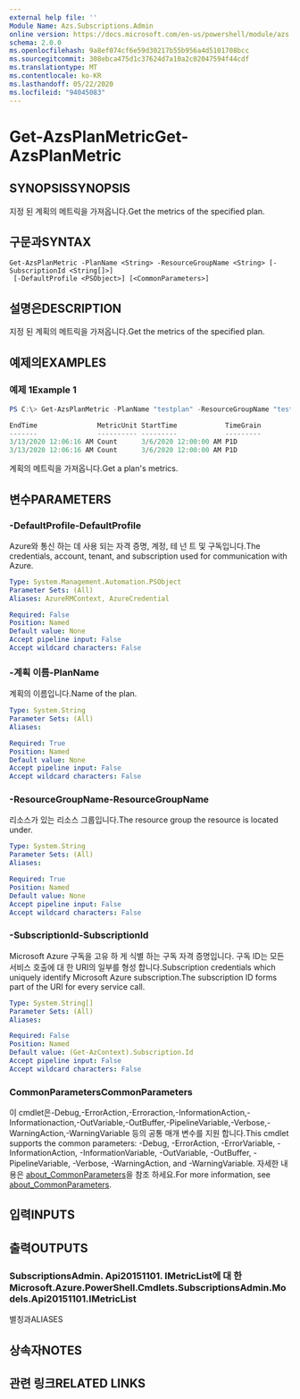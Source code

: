 ```yaml
---
external help file: ''
Module Name: Azs.Subscriptions.Admin
online version: https://docs.microsoft.com/en-us/powershell/module/azs.subscriptions.admin/get-azsplanmetric
schema: 2.0.0
ms.openlocfilehash: 9a8ef074cf6e59d30217b55b956a4d5101708bcc
ms.sourcegitcommit: 308ebca475d1c37624d7a10a2c02047594f44cdf
ms.translationtype: MT
ms.contentlocale: ko-KR
ms.lasthandoff: 05/22/2020
ms.locfileid: "94045083"
---
```

# <span data-ttu-id="34559-101">Get-AzsPlanMetric</span><span class="sxs-lookup"><span data-stu-id="34559-101">Get-AzsPlanMetric</span></span>

## <span data-ttu-id="34559-102">SYNOPSIS</span><span class="sxs-lookup"><span data-stu-id="34559-102">SYNOPSIS</span></span>
<span data-ttu-id="34559-103">지정 된 계획의 메트릭을 가져옵니다.</span><span class="sxs-lookup"><span data-stu-id="34559-103">Get the metrics of the specified plan.</span></span>

## <span data-ttu-id="34559-104">구문과</span><span class="sxs-lookup"><span data-stu-id="34559-104">SYNTAX</span></span>

```
Get-AzsPlanMetric -PlanName <String> -ResourceGroupName <String> [-SubscriptionId <String[]>]
 [-DefaultProfile <PSObject>] [<CommonParameters>]
```

## <span data-ttu-id="34559-105">설명은</span><span class="sxs-lookup"><span data-stu-id="34559-105">DESCRIPTION</span></span>
<span data-ttu-id="34559-106">지정 된 계획의 메트릭을 가져옵니다.</span><span class="sxs-lookup"><span data-stu-id="34559-106">Get the metrics of the specified plan.</span></span>

## <span data-ttu-id="34559-107">예제의</span><span class="sxs-lookup"><span data-stu-id="34559-107">EXAMPLES</span></span>

### <span data-ttu-id="34559-108">예제 1</span><span class="sxs-lookup"><span data-stu-id="34559-108">Example 1</span></span>
```powershell
PS C:\> Get-AzsPlanMetric -PlanName "testplan" -ResourceGroupName "testrg"

EndTime               MetricUnit StartTime            TimeGrain
-------               ---------- ---------            ---------
3/13/2020 12:06:16 AM Count      3/6/2020 12:00:00 AM P1D      
3/13/2020 12:06:16 AM Count      3/6/2020 12:00:00 AM P1D
```

<span data-ttu-id="34559-109">계획의 메트릭을 가져옵니다.</span><span class="sxs-lookup"><span data-stu-id="34559-109">Get a plan's metrics.</span></span>

## <span data-ttu-id="34559-110">변수</span><span class="sxs-lookup"><span data-stu-id="34559-110">PARAMETERS</span></span>

### <span data-ttu-id="34559-111">-DefaultProfile</span><span class="sxs-lookup"><span data-stu-id="34559-111">-DefaultProfile</span></span>
<span data-ttu-id="34559-112">Azure와 통신 하는 데 사용 되는 자격 증명, 계정, 테 넌 트 및 구독입니다.</span><span class="sxs-lookup"><span data-stu-id="34559-112">The credentials, account, tenant, and subscription used for communication with Azure.</span></span>

```yaml
Type: System.Management.Automation.PSObject
Parameter Sets: (All)
Aliases: AzureRMContext, AzureCredential

Required: False
Position: Named
Default value: None
Accept pipeline input: False
Accept wildcard characters: False

```

### <span data-ttu-id="34559-113">-계획 이름</span><span class="sxs-lookup"><span data-stu-id="34559-113">-PlanName</span></span>
<span data-ttu-id="34559-114">계획의 이름입니다.</span><span class="sxs-lookup"><span data-stu-id="34559-114">Name of the plan.</span></span>

```yaml
Type: System.String
Parameter Sets: (All)
Aliases:

Required: True
Position: Named
Default value: None
Accept pipeline input: False
Accept wildcard characters: False

```

### <span data-ttu-id="34559-115">-ResourceGroupName</span><span class="sxs-lookup"><span data-stu-id="34559-115">-ResourceGroupName</span></span>
<span data-ttu-id="34559-116">리소스가 있는 리소스 그룹입니다.</span><span class="sxs-lookup"><span data-stu-id="34559-116">The resource group the resource is located under.</span></span>

```yaml
Type: System.String
Parameter Sets: (All)
Aliases:

Required: True
Position: Named
Default value: None
Accept pipeline input: False
Accept wildcard characters: False

```

### <span data-ttu-id="34559-117">-SubscriptionId</span><span class="sxs-lookup"><span data-stu-id="34559-117">-SubscriptionId</span></span>
<span data-ttu-id="34559-118">Microsoft Azure 구독을 고유 하 게 식별 하는 구독 자격 증명입니다. 구독 ID는 모든 서비스 호출에 대 한 URI의 일부를 형성 합니다.</span><span class="sxs-lookup"><span data-stu-id="34559-118">Subscription credentials which uniquely identify Microsoft Azure subscription.The subscription ID forms part of the URI for every service call.</span></span>

```yaml
Type: System.String[]
Parameter Sets: (All)
Aliases:

Required: False
Position: Named
Default value: (Get-AzContext).Subscription.Id
Accept pipeline input: False
Accept wildcard characters: False

```

### <span data-ttu-id="34559-119">CommonParameters</span><span class="sxs-lookup"><span data-stu-id="34559-119">CommonParameters</span></span>
<span data-ttu-id="34559-120">이 cmdlet은-Debug,-ErrorAction,-Erroraction,-InformationAction,-Informationaction,-OutVariable,-OutBuffer,-PipelineVariable,-Verbose,-WarningAction,-WarningVariable 등의 공통 매개 변수를 지원 합니다.</span><span class="sxs-lookup"><span data-stu-id="34559-120">This cmdlet supports the common parameters: -Debug, -ErrorAction, -ErrorVariable, -InformationAction, -InformationVariable, -OutVariable, -OutBuffer, -PipelineVariable, -Verbose, -WarningAction, and -WarningVariable.</span></span> <span data-ttu-id="34559-121">자세한 내용은 [about_CommonParameters](http://go.microsoft.com/fwlink/?LinkID=113216)을 참조 하세요.</span><span class="sxs-lookup"><span data-stu-id="34559-121">For more information, see [about_CommonParameters](http://go.microsoft.com/fwlink/?LinkID=113216).</span></span>

## <span data-ttu-id="34559-122">입력</span><span class="sxs-lookup"><span data-stu-id="34559-122">INPUTS</span></span>

## <span data-ttu-id="34559-123">출력</span><span class="sxs-lookup"><span data-stu-id="34559-123">OUTPUTS</span></span>

### <span data-ttu-id="34559-124">SubscriptionsAdmin. Api20151101. IMetricList에 대 한</span><span class="sxs-lookup"><span data-stu-id="34559-124">Microsoft.Azure.PowerShell.Cmdlets.SubscriptionsAdmin.Models.Api20151101.IMetricList</span></span>

<span data-ttu-id="34559-125">별칭과</span><span class="sxs-lookup"><span data-stu-id="34559-125">ALIASES</span></span>

## <span data-ttu-id="34559-126">상속자</span><span class="sxs-lookup"><span data-stu-id="34559-126">NOTES</span></span>

## <span data-ttu-id="34559-127">관련 링크</span><span class="sxs-lookup"><span data-stu-id="34559-127">RELATED LINKS</span></span>

